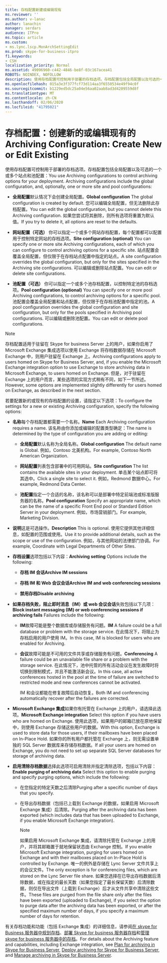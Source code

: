 ```yaml
---
title: 存档配置新建或编辑现有
ms.reviewer: ''
ms.author: v-lanac
author: lanachin
manager: serdars
audience: ITPro
ms.topic: article
ms.custom:
- ms.lync.lscp.MonArchSettingEdit
ms.prod: skype-for-business-itpro
f1.keywords:
- CSH
localization_priority: Normal
ms.assetid: 49096960-c442-4846-be8f-03c167acea41
ROBOTS: NOINDEX, NOFOLLOW
description: 使用存档配置可控制用于部署的存档选项。存档配置包括全局配置以及可选的一个或多个站点和池配置：
ms.openlocfilehash: 015a3e3f377fcf73d114aa3f6550534e49f94c0f
ms.sourcegitcommit: b1229ed5dc25a04e56aa02aab8ad3d4209559d8f
ms.translationtype: MT
ms.contentlocale: zh-CN
ms.lasthandoff: 02/06/2020
ms.locfileid: "41795021"
---
```

# <a name="archiving-configuration-create-new-or-edit-existing"></a><span data-ttu-id="6a793-104">存档配置：创建新的或编辑现有的</span><span class="sxs-lookup"><span data-stu-id="6a793-104">Archiving Configuration: Create New or Edit Existing</span></span>
 
<span data-ttu-id="6a793-p102">使用存档配置可控制用于部署的存档选项。存档配置包括全局配置以及可选的一个或多个站点和池配置：</span><span class="sxs-lookup"><span data-stu-id="6a793-p102">You use Archiving configurations to control archiving options for your deployment. Archiving configurations include the global configuration, and, optionally, one or more site and pool configurations:</span></span>
  
- <span data-ttu-id="6a793-107">**全局配置**默认情况下会创建全局配置。</span><span class="sxs-lookup"><span data-stu-id="6a793-107">**Global configuration** The global configuration is created by default.</span></span> <span data-ttu-id="6a793-108">您可以编辑全局配置，但无法删除此存档配置。</span><span class="sxs-lookup"><span data-stu-id="6a793-108">You can edit the global configuration, but you cannot delete this Archiving configuration.</span></span> <span data-ttu-id="6a793-109">如果您尝试将其删除，则所有选项将重置为默认值。</span><span class="sxs-lookup"><span data-stu-id="6a793-109">If you try to delete it, all options are reset to the defaults.</span></span>
    
- <span data-ttu-id="6a793-110">**网站配置（可选）** 你可以指定一个或多个网站存档配置，每个配置都可以配置用于控制特定网站的存档选项。</span><span class="sxs-lookup"><span data-stu-id="6a793-110">**Site configuration (optional)** You can specify one or more site Archiving configurations, each of which you can configure to control archiving options for a specific site.</span></span> <span data-ttu-id="6a793-111">站点配置会覆盖全局配置，但仅限于在存档站点配置中指定的站点。</span><span class="sxs-lookup"><span data-stu-id="6a793-111">A site configuration overrides the global configuration, but only for the sites specified in the Archiving site configurations.</span></span> <span data-ttu-id="6a793-112">可以编辑或删除站点配置。</span><span class="sxs-lookup"><span data-stu-id="6a793-112">You can edit or delete site configurations.</span></span>
    
- <span data-ttu-id="6a793-113">**池配置（可选）** 你可以指定一个或多个池存档配置，以控制特定池的存档选项。</span><span class="sxs-lookup"><span data-stu-id="6a793-113">**Pool configuration (optional)** You can specify one or more pool Archiving configurations, to control archiving options for a specific pool.</span></span> <span data-ttu-id="6a793-114">池配置会覆盖全局配置和站点配置，但仅限于在存档池配置中指定的池。</span><span class="sxs-lookup"><span data-stu-id="6a793-114">A pool configuration overrides the global configuration and site configuration, but only for the pools specified in Archiving pool configurations.</span></span> <span data-ttu-id="6a793-115">可以编辑或删除池配置。</span><span class="sxs-lookup"><span data-stu-id="6a793-115">You can edit or delete pool configurations.</span></span>
    
> [!NOTE]
> <span data-ttu-id="6a793-116">存档配置适用于驻留在 Skype for business Server 上的用户，如果你启用了 Microsoft Exchange 集成选项以使用 Exchange 将存档数据存储在 Microsoft Exchange 中，则用户驻留在 Exchange 上。</span><span class="sxs-lookup"><span data-stu-id="6a793-116">Archiving configurations apply to users homed on Skype for Business Server, and, if you enable the Microsoft Exchange integration option to use Exchange to store archiving data in Microsoft Exchange, to users homed on Exchange.</span></span> <span data-ttu-id="6a793-117">但是，对于驻留在 Exchange 上的用户而言，某些选项的实现方式稍有不同，如下一节所述。</span><span class="sxs-lookup"><span data-stu-id="6a793-117">However, some options are implemented slightly differently for users homed on Exchange, as described in the next section.</span></span> 
  
<span data-ttu-id="6a793-118">若要配置新的或现有的存档配置的设置，请指定以下选项：</span><span class="sxs-lookup"><span data-stu-id="6a793-118">To configure the settings for a new or existing Archiving configuration, specify the following options:</span></span>
- <span data-ttu-id="6a793-119">**名称**每个存档配置都需要一个名称。</span><span class="sxs-lookup"><span data-stu-id="6a793-119">**Name** Each Archiving configuration requires a name.</span></span> <span data-ttu-id="6a793-120">该名称由你添加或编辑的配置类型确定：</span><span class="sxs-lookup"><span data-stu-id="6a793-120">The name is determined by the type of configuration you are adding or editing:</span></span>
    
  - <span data-ttu-id="6a793-121">**全局配置**默认名称为全局名称。</span><span class="sxs-lookup"><span data-stu-id="6a793-121">**Global configuration** The default name is Global.</span></span> <span data-ttu-id="6a793-122">例如，Contoso 北美机构。</span><span class="sxs-lookup"><span data-stu-id="6a793-122">For example, Contoso North American Organization.</span></span>
    
  - <span data-ttu-id="6a793-123">**网站配置**列表包含部署中的可用网站。</span><span class="sxs-lookup"><span data-stu-id="6a793-123">**Site configuration** The list contains the available sites in your deployment.</span></span> <span data-ttu-id="6a793-124">单击某个站点即可将其选中。</span><span class="sxs-lookup"><span data-stu-id="6a793-124">Click a single site to select it.</span></span> <span data-ttu-id="6a793-125">例如，Redmond 数据中心。</span><span class="sxs-lookup"><span data-stu-id="6a793-125">For example, Redmond Data Center.</span></span>
    
  - <span data-ttu-id="6a793-126">**池配置**指定一个合适的名称，该名称可以是部署中特定前端池或标准版服务器的名称。</span><span class="sxs-lookup"><span data-stu-id="6a793-126">**Pool configuration** Specify an appropriate name, which can be the name of a specific Front End pool or Standard Edition Server in your deployment.</span></span> <span data-ttu-id="6a793-127">例如，市场营销部门。</span><span class="sxs-lookup"><span data-stu-id="6a793-127">For example, Marketing Division.</span></span>
    
- <span data-ttu-id="6a793-128">**说明**这是可选操作。</span><span class="sxs-lookup"><span data-stu-id="6a793-128">**Description** This is optional.</span></span> <span data-ttu-id="6a793-129">使用它提供其他详细信息，如配置的范围或使用。</span><span class="sxs-lookup"><span data-stu-id="6a793-129">Use it to provide additional details, such as the scope or use of the configuration.</span></span> <span data-ttu-id="6a793-130">例如，与其他网站的法律部门协调。</span><span class="sxs-lookup"><span data-stu-id="6a793-130">For example, Coordinate with Legal Departments of Other Sites.</span></span>
    
- <span data-ttu-id="6a793-131">**存档设置**选项包括以下内容：</span><span class="sxs-lookup"><span data-stu-id="6a793-131">**Archiving setting** Options include the following:</span></span>
    
  - <span data-ttu-id="6a793-132">**存档 IM 会话**</span><span class="sxs-lookup"><span data-stu-id="6a793-132">**Archive IM sessions**</span></span>
    
  - <span data-ttu-id="6a793-133">**存档 IM 和 Web 会议会话**</span><span class="sxs-lookup"><span data-stu-id="6a793-133">**Archive IM and web conferencing sessions**</span></span>
    
  - <span data-ttu-id="6a793-134">**禁用存档**</span><span class="sxs-lookup"><span data-stu-id="6a793-134">**Disable archiving**</span></span>
    
- <span data-ttu-id="6a793-135">**如果存档失败，阻止即时消息（IM）或 web 会议会话**失败包括以下几项：</span><span class="sxs-lookup"><span data-stu-id="6a793-135">**Block instant messaging (IM) or web conferencing sessions if archiving fails** Failures include the following:</span></span>
    
  - <span data-ttu-id="6a793-136">**IM**故障可能是整个数据库或存储服务有问题。</span><span class="sxs-lookup"><span data-stu-id="6a793-136">**IM** A failure could be a full database or problem with the storage service.</span></span> <span data-ttu-id="6a793-137">在此情况下，将阻止为存档启用的用户使用 IM。</span><span class="sxs-lookup"><span data-stu-id="6a793-137">In this case, IM is blocked for users who are enabled for Archiving.</span></span>
    
  - <span data-ttu-id="6a793-138">**会议**故障可能是不可用的文件共享或存储服务有问题。</span><span class="sxs-lookup"><span data-stu-id="6a793-138">**Conferencing** A failure could be an unavailable file share or a problem with the storage service.</span></span> <span data-ttu-id="6a793-139">在此情况下，池中托管的所有活动会议在发生故障时将切换到限制模式，并且不能激活新会议。</span><span class="sxs-lookup"><span data-stu-id="6a793-139">In this case, all active conferences hosted in the pool at the time of failure are switched to restricted mode and new conferences cannot be activated.</span></span>
    
    <span data-ttu-id="6a793-140">IM 和会议都能在修复故障后自动恢复。</span><span class="sxs-lookup"><span data-stu-id="6a793-140">Both IM and conferencing automatically recover after the failures are corrected.</span></span>
    
- <span data-ttu-id="6a793-141">**Microsoft Exchange 集成**如果你有托管在 Exchange 上的用户，请选择此选项。</span><span class="sxs-lookup"><span data-stu-id="6a793-141">**Microsoft Exchange integration** Select this option if you have users who are homed on Exchange.</span></span> <span data-ttu-id="6a793-142">使用此选项，如果用户的邮箱已放在原地保留中，则使用 Exchange 存储这些用户的数据。</span><span class="sxs-lookup"><span data-stu-id="6a793-142">With this option, Exchange is used to store data for those users, if their mailboxes have been placed on In-Place Hold.</span></span> <span data-ttu-id="6a793-143">如果你的所有用户都托管在 Exchange 上，则无需设置单独的 SQL Server 数据库来存储存档数据。</span><span class="sxs-lookup"><span data-stu-id="6a793-143">If all your users are homed on Exchange, you do not need to set up separate SQL Server databases for storage of archiving data.</span></span>
    
- <span data-ttu-id="6a793-144">**启用清除存档数据**选择此选项可启用清除并指定清除选项，包括以下内容：</span><span class="sxs-lookup"><span data-stu-id="6a793-144">**Enable purging of archiving data** Select this option to enable purging and specify purging options, which include the following:</span></span>
    
  - <span data-ttu-id="6a793-145">在您指定的特定天数之后清除</span><span class="sxs-lookup"><span data-stu-id="6a793-145">Purging after a specific number of days that you specify.</span></span>
    
  - <span data-ttu-id="6a793-146">在导出存档数据（包括已上载到 Exchange 的数据，如果启用 Microsoft Exchange 集成）后清除。</span><span class="sxs-lookup"><span data-stu-id="6a793-146">Purging after the archiving data has been exported (which includes data that has been uploaded to Exchange, if you enable Microsoft Exchange integration).</span></span>
    
    > [!NOTE]
    > <span data-ttu-id="6a793-147">如果启用 Microsoft Exchange 集成，请清除托管在 Exchange 上的用户，并将其邮箱置于就地保留状态由 Exchange 控制。</span><span class="sxs-lookup"><span data-stu-id="6a793-147">If you enable Microsoft Exchange integration, purging for users homed on Exchange and with their mailboxes placed on In-Place Hold is controlled by Exchange.</span></span> <span data-ttu-id="6a793-148">唯一的例外是存储在 Lync Server 文件共享上的会议文件。</span><span class="sxs-lookup"><span data-stu-id="6a793-148">The only exception is for conferencing files, which are stored on the Lync Server file share.</span></span> <span data-ttu-id="6a793-149">如果您选择在已导出存档数据后清除数据，或在指定的最长天数（如果您指定了最长保留天数）后清除数据，则仅在导出文件（上载到 Exchange）后才从文件共享中清除这些文件。</span><span class="sxs-lookup"><span data-stu-id="6a793-149">These files are purged from the file share only after the files have been exported (uploaded to Exchange), if you select the option to purge data after the archiving data has been exported, or after the specified maximum number of days, if you specify a maximum number of days for retention.</span></span> 
  
<span data-ttu-id="6a793-150">有关存档功能和功能（包括 Exchange 集成）的详细信息，请参阅[在 skype for Business 服务器中规划存档](../../../plan-your-deployment/archiving/archiving.md)、[部署 Skype for business 服务器存档](../../../deploy/deploy-archiving/deploy-archiving.md)和[管理 skype for business 服务器中的存档](../../../manage/archiving/archiving.md)。</span><span class="sxs-lookup"><span data-stu-id="6a793-150">For details about the Archiving feature and capabilities, including Exchange integration, see [Plan for archiving in Skype for Business Server](../../../plan-your-deployment/archiving/archiving.md), [Deploy archiving for Skype for Business Server](../../../deploy/deploy-archiving/deploy-archiving.md), and [Manage archiving in Skype for Business Server](../../../manage/archiving/archiving.md).</span></span>

